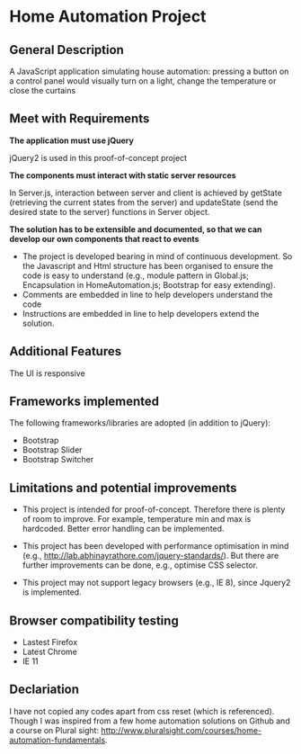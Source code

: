 # Home Automation Project
## General Description
A JavaScript application simulating house automation: pressing a button on a control panel would visually turn on a light, change the temperature or close the curtains
## Meet with Requirements
__The application must use jQuery__
 
 jQuery2 is used in this proof-of-concept project
 
__The components must interact with static server resources__
 
 In Server.js, interaction between server and client is achieved by getState (retrieving the current states from the server) and updateState (send the desired state to the server) functions in Server object.
 
__The solution has to be extensible and documented, so that we can develop our own components that react to events__

+ The project is developed bearing in mind of continuous development. So the Javascript and Html structure has been organised to ensure the code is easy to understand (e.g., module pattern in Global.js; Encapsulation in HomeAutomation.js; Bootstrap for easy extending).
+ Comments are embedded in line to help developers understand the code
+ Instructions are embedded in line to help developers extend the solution.
 
## Additional Features
The UI is responsive
 
## Frameworks implemented
The following frameworks/libraries are adopted (in addition to jQuery):
* Bootstrap
* Bootstrap Slider
* Bootstrap Switcher
 
## Limitations and potential improvements
* This project is intended for proof-of-concept. Therefore there is plenty of room to improve. For example, temperature min and max is hardcoded. Better error handling can be implemented.
 
* This project has been developed with performance optimisation in mind (e.g., http://lab.abhinayrathore.com/jquery-standards/). But there are further improvements can be done, e.g., optimise CSS selector.
 
* This project may not support legacy browsers (e.g., IE 8), since Jquery2 is implemented.
 
## Browser compatibility testing
* Lastest Firefox
* Latest Chrome
* IE 11

## Declariation

I have not copied any codes apart from css reset (which is referenced). Though I was inspired from a few home automation solutions on Github and a course on Plural sight: http://www.pluralsight.com/courses/home-automation-fundamentals.